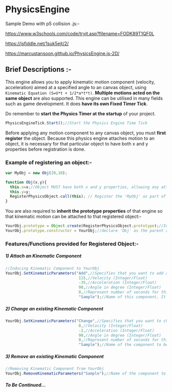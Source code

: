 # PhysicsEngine
Sample Demo with p5 collision .js:-

https://www.w3schools.com/code/tryit.asp?filename=FODK89T1QF0L

https://jsfiddle.net/1suk5ejt/2/

https://marcustansoon.github.io/PhysicsEngine.js-2D/


## Brief Descriptions :-

This engine allows you to apply kinematic motion component (velocity, acceleration) aimed at a specified angle to an canvas object, using ```Kinematic Equation (S=U*t + 1/2*a*t*t)```. **Multiple motions acted on the same object** are also supported.
This engine can be utilised in many fields such as game development. It does **have its own Fixed Timer Tick**. 

Do remember to **start the Physics Timer at the startup** of your project.

```javascript
PhysicsEngineTick.Start();//Start the Physics Engine Time Tick
```

Before applying any motion component to any canvas object, you must **first register** the object.
Because this physics engine attaches motion to an object, it is necessary for that particular object to have both x and y properties before registration is done.

### Example of registering an object:-

```javascript
var MyObj = new Obj(20,10);

function Obj(x,y){
  this.x=x;//Object MUST have both x and y properties, allowing any attached kinematic motion to alter them
  this.y=y;
  RegisterPhysicsObject.call(this); // Register the 'MyObj' as part of the Physics Object
}
```

You are also required to **inherit the prototype properties** of that engine so that kinematic motion can be attached to that registered object:-

```javascript
YourObj.prototype = Object.create(RegisterPhysicsObject.prototype);//Inherit the Prototype properties of Physics Engine
YourObj.prototype.constructor = YourObj;//declare 'Obj' as the parent root which has the prototype functions of Physics Engine (eg SetKinematicParameters, RemoveKinematicParameters, etc)
```


### Features/Functions provided for Registered Object:-

##### 1) Attach an Kinematic Component
```javascript
//Inducing Kinematic Component to YourObj
YourObj.SetKinematicParameters("Add",//Specifies that you want to add a new component to an object (String)
                                115,//Velocity (Integer/Float)
                                -35,//Acceleration (Integer/Float)
                                90,//Angle in degree (Integer/Float)
                                0,//Represent number of seconds for this component to be removed, Put '0' which implies the component is permanent (Integer/Float)
                                "Sample");//Name of this component, It must be Unique. An Object cannot have more than one component attached with the same name!!! (String)                         
```


##### 2) Change an existing Kinematic Component
```javascript
YourObj.SetKinematicParameters("Change",//Specifies that you want to change a particular component attached to an Object (String)
                                0,//Velocity (Integer/Float)
                                -2,//Acceleration (Integer/Float)
                                90,//Angle in degree (Integer/Float)
                                0,//Represent number of seconds for this component to be removed, Put '0', which implies the component is permanent (Integer/Float)
                                "Sample");//Name of the component to be changed (String)    
```

##### 3) Remove an existing Kinematic Component

```javascript
//Removing Kinematic Component from YourObj
YourObj.RemoveKinematicParameters("Sample");//Name of the component to be removed

```



##### To Be Continued...
